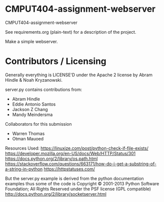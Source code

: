 CMPUT404-assignment-webserver
=============================

CMPUT404-assignment-webserver

See requirements.org (plain-text) for a description of the project.

Make a simple webserver.

Contributors / Licensing
========================

Generally everything is LICENSE'D under the Apache 2 license by Abram Hindle & Noah Kryzanowski.

server.py contains contributions from:

* Abram Hindle
* Eddie Antonio Santos
* Jackson Z Chang
* Mandy Meindersma 

Collaborators for this submission
* Warren Thomas
* Otman Mauoed

Resources Used:
https://linuxize.com/post/python-check-if-file-exists/
https://developer.mozilla.org/en-US/docs/Web/HTTP/Status/301
https://docs.python.org/2/library/os.path.html
https://stackoverflow.com/questions/663171/how-do-i-get-a-substring-of-a-string-in-python
https://httpstatuses.com/

But the server.py example is derived from the python documentation
examples thus some of the code is Copyright © 2001-2013 Python
Software Foundation; All Rights Reserved under the PSF license (GPL
compatible) http://docs.python.org/2/library/socketserver.html

